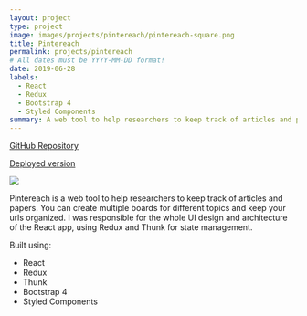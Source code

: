 ```yaml
---
layout: project
type: project
image: images/projects/pintereach/pintereach-square.png
title: Pintereach
permalink: projects/pintereach
# All dates must be YYYY-MM-DD format!
date: 2019-06-28
labels:
  - React
  - Redux
  - Bootstrap 4
  - Styled Components
summary: A web tool to help researchers to keep track of articles and papers
---
```

<a href="https://github.com/daquinons/pintereach-react"><i class="large github icon "></i>GitHub Repository</a>
<p><a href="https://getpintereach.netlify.com"><i class="large world icon"></i>Deployed version</a></p>

<img class="ui image" src="{{ site.baseurl }}/images/projects/pintereach/pintereach.png">

<p>Pintereach is a web tool to help researchers to keep track of articles and papers. You can create multiple boards for different topics and keep your urls organized. I was responsible for the whole UI design and architecture of the React app, using Redux and Thunk for state management.</p>

Built using:
- React
- Redux
- Thunk
- Bootstrap 4
- Styled Components

<br />
<br />
